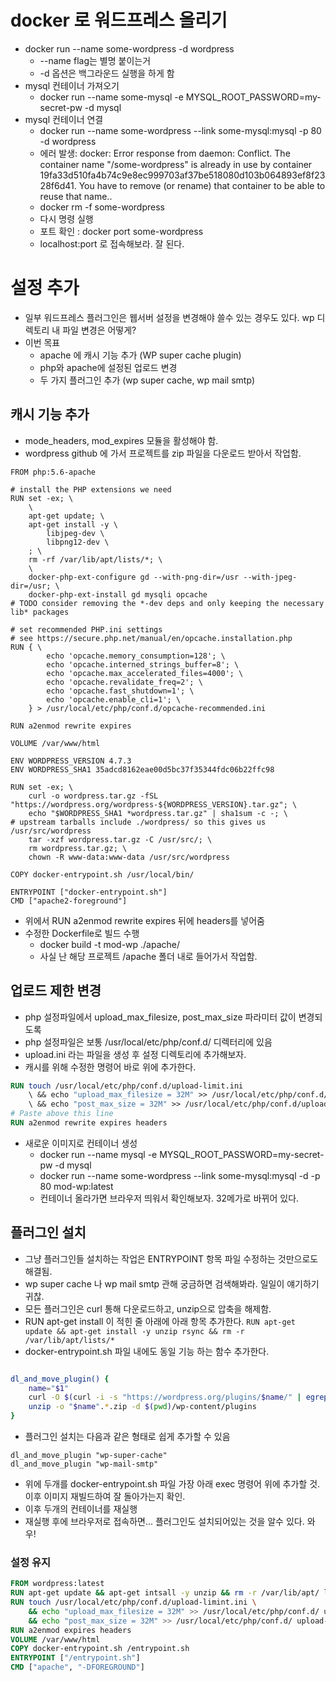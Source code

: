 # docker 로 워드프레스 올리기
- docker run --name some-wordpress -d wordpress
    - --name flag는 별명 붙이는거
    - -d 옵션은 백그라운드 실행을 하게 함
- mysql 컨테이너 가져오기
    - docker run --name some-mysql -e MYSQL_ROOT_PASSWORD=my-secret-pw -d mysql
- mysql 컨테이너 연결
    - docker run --name some-wordpress --link some-mysql:mysql -p 80 -d wordpress
    - 에러 발생: docker: Error response from daemon: Conflict. The container name "/some-wordpress" is already in use by container 19fa33d510fa4b74c9e8ec999703af37be518080d103b064893ef8f2328f6d41. You have to remove (or rename) that container to be able to reuse that name..
    - docker rm -f some-wordpress
    - 다시 명령 실행
    - 포트 확인 : docker port some-wordpress
    - localhost:port 로 접속해보라. 잘 된다.

# 설정 추가
- 일부 워드프레스 플러그인은 웹서버 설정을 변경해야 쓸수 있는 경우도 있다. wp 디렉토리 내 파일 변경은 어떻게?
- 이번 목표
    - apache 에 캐시 기능 추가 (WP super cache plugin)
    - php와 apache에 설정된 업로드 변경
    - 두 가지 플러그인 추가 (wp super cache, wp mail smtp)

## 캐시 기능 추가
- mode_headers, mod_expires 모듈을 활성해야 함.
- wordpress github 에 가서 프로젝트를 zip 파일을 다운로드 받아서 작업함.
```
FROM php:5.6-apache

# install the PHP extensions we need
RUN set -ex; \
	\
	apt-get update; \
	apt-get install -y \
		libjpeg-dev \
		libpng12-dev \
	; \
	rm -rf /var/lib/apt/lists/*; \
	\
	docker-php-ext-configure gd --with-png-dir=/usr --with-jpeg-dir=/usr; \
	docker-php-ext-install gd mysqli opcache
# TODO consider removing the *-dev deps and only keeping the necessary lib* packages

# set recommended PHP.ini settings
# see https://secure.php.net/manual/en/opcache.installation.php
RUN { \
		echo 'opcache.memory_consumption=128'; \
		echo 'opcache.interned_strings_buffer=8'; \
		echo 'opcache.max_accelerated_files=4000'; \
		echo 'opcache.revalidate_freq=2'; \
		echo 'opcache.fast_shutdown=1'; \
		echo 'opcache.enable_cli=1'; \
	} > /usr/local/etc/php/conf.d/opcache-recommended.ini

RUN a2enmod rewrite expires

VOLUME /var/www/html

ENV WORDPRESS_VERSION 4.7.3
ENV WORDPRESS_SHA1 35adcd8162eae00d5bc37f35344fdc06b22ffc98

RUN set -ex; \
	curl -o wordpress.tar.gz -fSL "https://wordpress.org/wordpress-${WORDPRESS_VERSION}.tar.gz"; \
	echo "$WORDPRESS_SHA1 *wordpress.tar.gz" | sha1sum -c -; \
# upstream tarballs include ./wordpress/ so this gives us /usr/src/wordpress
	tar -xzf wordpress.tar.gz -C /usr/src/; \
	rm wordpress.tar.gz; \
	chown -R www-data:www-data /usr/src/wordpress

COPY docker-entrypoint.sh /usr/local/bin/

ENTRYPOINT ["docker-entrypoint.sh"]
CMD ["apache2-foreground"]
```

- 위에서 RUN a2enmod rewrite expires 뒤에 headers를 넣어줌
- 수정한 Dockerfile로 빌드 수행
    - docker build -t mod-wp ./apache/
	- 사실 난 해당 프로젝트 /apache 폴더 내로 들어가서 작업함.

## 업로드 제한 변경
- php 설정파일에서 upload_max_filesize, post_max_size 파라미터 값이 변경되도록
- php 설정파일은 보통 /usr/local/etc/php/conf.d/ 디렉터리에 있음
- upload.ini 라는 파일을 생성 후 설정 디렉토리에 추가해보자.
- 캐시를 위해 수정한 명령어 바로 위에 추가한다.
```Dockerfile
RUN touch /usr/local/etc/php/conf.d/upload-limit.ini 
    \ && echo "upload_max_filesize = 32M" >> /usr/local/etc/php/conf.d/upload-limit.ini 
    \ && echo "post_max_size = 32M" >> /usr/local/etc/php/conf.d/upload-limit.ini
# Paste above this line
RUN a2enmod rewrite expires headers
```

- 새로운 이미지로 컨테이너 생성
    - docker run --name mysql -e MYSQL_ROOT_PASSWORD=my-secret-pw -d mysql
    - docker run --name some-wordpress --link some-mysql:mysql -d -p 80 mod-wp:latest
	- 컨테이너 올라가면 브라우저 띄워서 확인해보자. 32메가로 바뀌어 있다.

## 플러그인 설치
- 그냥 플러그인들 설치하는 작업은 ENTRYPOINT 항목 파일 수정하는 것만으로도 해결됨.
- wp super cache 나 wp mail smtp 관해 궁금하면 검색해봐라. 일일이 얘기하기 귀찮.
- 모든 플러그인은 curl 통해 다운로드하고, unzip으로 압축을 해제함.
- RUN apt-get install 이 적힌 줄 아래에 아래 항목 추가한다.
`RUN apt-get update && apt-get install -y unzip rsync && rm -r /var/lib/apt/lists/*`
- docker-entrypoint.sh 파일 내에도 동일 기능 하는 함수 추가한다.
```sh

dl_and_move_plugin() {
	name="$1"
	curl -O $(curl -i -s "https://wordpress.org/plugins/$name/" | egrep -o "https://downloads.wordpress.org/plugin/[^\"]+")
	unzip -o "$name".*.zip -d $(pwd)/wp-content/plugins
}
```

- 플러그인 설치는 다음과 같은 형태로 쉽게 추가할 수 있음
```
dl_and_move_plugin "wp-super-cache"
dl_and_move_plugin "wp-mail-smtp"
```

- 위에 두개를 docker-entrypoint.sh 파일 가장 아래 exec 명령어 위에 추가할 것. 이후 이미지 재빌드하여 잘 돌아가는지 확인.
- 이후 두개의 컨테이너를 재실행
- 재실행 후에 브라우저로 접속하면... 플러그인도 설치되어있는 것을 알수 있다. 와우!

### 설정 유지
```Dockerfile
FROM wordpress:latest
RUN apt-get update && apt-get intsall -y unzip && rm -r /var/lib/apt/ lists/*
RUN touch /usr/local/etc/php/conf.d/upload-limint.ini \
	&& echo "upload_max_filesize = 32M" >> /usr/local/etc/php/conf.d/ upload-limit.ini \
	&& echo "post_max_size = 32M" >> /usr/local/etc/php/conf.d/ upload-limit.ini
RUN a2enmod expires headers
VOLUME /var/www/html
COPY docker-entrypoint.sh /entrypoint.sh
ENTRYPOINT ["/entrypoint.sh"]
CMD ["apache", "-DFOREGROUND"]
```

